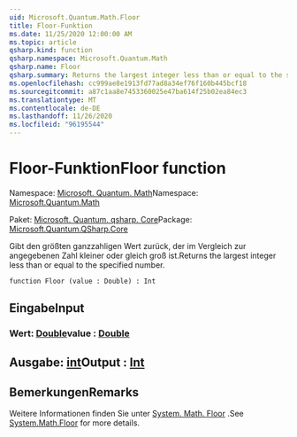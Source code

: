 ```yaml
---
uid: Microsoft.Quantum.Math.Floor
title: Floor-Funktion
ms.date: 11/25/2020 12:00:00 AM
ms.topic: article
qsharp.kind: function
qsharp.namespace: Microsoft.Quantum.Math
qsharp.name: Floor
qsharp.summary: Returns the largest integer less than or equal to the specified number.
ms.openlocfilehash: cc999ae8e1913fd77ad8a34ef76f160b445bcf18
ms.sourcegitcommit: a87c1aa8e7453360025e47ba614f25b02ea84ec3
ms.translationtype: MT
ms.contentlocale: de-DE
ms.lasthandoff: 11/26/2020
ms.locfileid: "96195544"
---
```

# <a name="floor-function"></a><span data-ttu-id="89644-102">Floor-Funktion</span><span class="sxs-lookup"><span data-stu-id="89644-102">Floor function</span></span>

<span data-ttu-id="89644-103">Namespace: [Microsoft. Quantum. Math](xref:Microsoft.Quantum.Math)</span><span class="sxs-lookup"><span data-stu-id="89644-103">Namespace: [Microsoft.Quantum.Math](xref:Microsoft.Quantum.Math)</span></span>

<span data-ttu-id="89644-104">Paket: [Microsoft. Quantum. qsharp. Core](https://nuget.org/packages/Microsoft.Quantum.QSharp.Core)</span><span class="sxs-lookup"><span data-stu-id="89644-104">Package: [Microsoft.Quantum.QSharp.Core](https://nuget.org/packages/Microsoft.Quantum.QSharp.Core)</span></span>


<span data-ttu-id="89644-105">Gibt den größten ganzzahligen Wert zurück, der im Vergleich zur angegebenen Zahl kleiner oder gleich groß ist.</span><span class="sxs-lookup"><span data-stu-id="89644-105">Returns the largest integer less than or equal to the specified number.</span></span>

```qsharp
function Floor (value : Double) : Int
```


## <a name="input"></a><span data-ttu-id="89644-106">Eingabe</span><span class="sxs-lookup"><span data-stu-id="89644-106">Input</span></span>

### <a name="value--double"></a><span data-ttu-id="89644-107">Wert: [Double](xref:microsoft.quantum.lang-ref.double)</span><span class="sxs-lookup"><span data-stu-id="89644-107">value : [Double](xref:microsoft.quantum.lang-ref.double)</span></span>





## <a name="output--int"></a><span data-ttu-id="89644-108">Ausgabe: [int](xref:microsoft.quantum.lang-ref.int)</span><span class="sxs-lookup"><span data-stu-id="89644-108">Output : [Int](xref:microsoft.quantum.lang-ref.int)</span></span>



## <a name="remarks"></a><span data-ttu-id="89644-109">Bemerkungen</span><span class="sxs-lookup"><span data-stu-id="89644-109">Remarks</span></span>

<span data-ttu-id="89644-110">Weitere Informationen finden Sie unter [System. Math. Floor](https://docs.microsoft.com/dotnet/api/system.math.floor) .</span><span class="sxs-lookup"><span data-stu-id="89644-110">See [System.Math.Floor](https://docs.microsoft.com/dotnet/api/system.math.floor) for more details.</span></span>